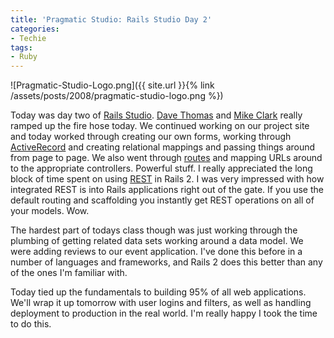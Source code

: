 ```yaml
---
title: 'Pragmatic Studio: Rails Studio Day 2'
categories:
- Techie
tags:
- Ruby
---
```


![Pragmatic-Studio-Logo.png]({{ site.url }}{% link /assets/posts/2008/pragmatic-studio-logo.png %})

Today was day two of [Rails Studio](http://pragmaticstudio.com/rails/). [Dave Thomas](http://pragdave.pragprog.com/) and [Mike Clark](http://www.clarkware.com/) really ramped up the fire hose today. We continued working on our project site and today worked through creating our own forms, working through [ActiveRecord](http://ar.rubyonrails.com/) and creating relational mappings and passing things around from page to page. We also went through [routes](http://wiki.rubyonrails.org/rails/pages/Routes) and mapping URLs around to the appropriate controllers. Powerful stuff.
I really appreciated the long block of time spent on using [REST](http://en.wikipedia.org/wiki/Representational_State_Transfer) in Rails 2. I was very impressed with how integrated REST is into Rails applications right out of the gate. If you use the default routing and scaffolding you instantly get REST operations on all of your models. Wow.

The hardest part of todays class though was just working through the plumbing of getting related data sets working around a data model. We were adding reviews to our event application. I've done this before in a number of languages and frameworks, and Rails 2 does this better than any of the ones I'm familiar with.

Today tied up the fundamentals to building 95% of all web applications. We'll wrap it up tomorrow with user logins and filters, as well as handling deployment to production in the real world. I'm really happy I took the time to do this.
